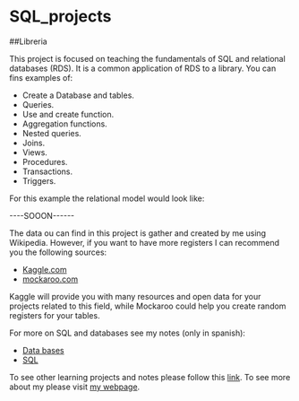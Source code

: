 # SQL_projects

##Libreria

This project is focused on teaching the fundamentals of SQL and relational databases (RDS). It is a common application of RDS to a library. You can fins examples of:

- Create a Database and tables.
- Queries.
- Use and create function.
- Aggregation functions.
- Nested queries.
- Joins.
- Views.
- Procedures.
- Transactions.
- Triggers.

For this example the relational model would look like:

----SOOON------

The data ou can find in this project is gather and created by me using Wikipedia. However, if you want to have more registers I can recommend you the following sources:

- [Kaggle.com](https://www.kaggle.com/)
- [mockaroo.com](https://mockaroo.com/)

Kaggle will provide you with many resources and open data for your projects related to this field, while Mockaroo could help you create random registers for your tables.

For more on SQL and databases see my notes (only in spanish):

- [Data bases](https://drive.google.com/file/d/10MDw_llXH3bQwYK7jlJo7ahotsHSM6hX/view)
- [SQL](https://drive.google.com/file/d/1DHNKuA1FnyRUByQTc_3gONyJ4C0gO1_8/view)

To see other learning projects and notes please follow this [link](https://imdiego.dev/projects/projects/notes).
To see more about my please visit [my webpage](https://imdiego.dev/).
